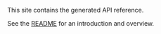 This site contains the generated API reference.

See the [README](https://github.com/thingts/execution#readme) for an introduction and overview.

